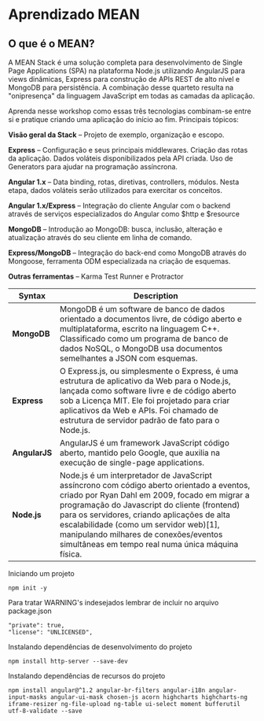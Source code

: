 # Aprendizado MEAN

## O que é o MEAN?

A MEAN Stack é uma solução completa para desenvolvimento de Single Page Applications (SPA) na plataforma Node.js utilizando AngularJS para views dinâmicas, Express para construção de APIs REST de alto nível e MongoDB para persistência. A combinação desse quarteto resulta na "onipresença" da linguagem JavaScript em todas as camadas da aplicação.

Aprenda nesse workshop como essas três tecnologias combinam-se entre si e pratique criando uma aplicação do início ao fim. Principais tópicos:​

**Visão geral da Stack** – Projeto de exemplo, organização e escopo.

**Express** – Configuração e seus principais middlewares. Criação das rotas da aplicação. Dados voláteis disponibilizados pela API criada. Uso de Generators para ajudar na programação assíncrona.

**Angular 1.x** – Data binding, rotas, diretivas, controllers, módulos. Nesta etapa, dados voláteis serão utilizados para exercitar os conceitos.

**Angular 1.x/Express** – Integração do cliente Angular com o backend através de serviços especializados do Angular como $http e $resource

**MongoDB** – Introdução ao MongoDB: busca, inclusão, alteração e atualização através do seu cliente em linha de comando.

**Express/MongoDB** – Integração do back-end como MongoDB através do Mongoose, ferramenta ODM especializada na criação de esquemas.

**Outras ferramentas** – Karma Test Runner e Protractor​


| Syntax      | Description |
| ----------- | ----------- |
| **MongoDB**       | MongoDB é um software de banco de dados orientado a documentos livre, de código aberto e multiplataforma, escrito na linguagem C++. Classificado como um programa de banco de dados NoSQL, o MongoDB usa documentos semelhantes a JSON com esquemas.       |
| **Express**       | O Express.js, ou simplesmente o Express, é uma estrutura de aplicativo da Web para o Node.js, lançada como software livre e de código aberto sob a Licença MIT. Ele foi projetado para criar aplicativos da Web e APIs. Foi chamado de estrutura de servidor padrão de fato para o Node.js.        |
| **AngularJS**     | AngularJS é um framework JavaScript código aberto, mantido pelo Google, que auxilia na execução de single-page applications.        |
| **Node.js**       | Node.js é um interpretador de JavaScript assíncrono com código aberto orientado a eventos, criado por Ryan Dahl em 2009, focado em migrar a programação do Javascript do cliente (frontend) para os servidores, criando aplicações de alta escalabilidade (como um servidor web)[1], manipulando milhares de conexões/eventos simultâneas em tempo real numa única máquina física.        |


Iniciando um projeto

```
npm init -y
```

Para tratar WARNING's indesejados lembrar de incluir no arquivo package.json

```
"private": true,
"license": "UNLICENSED",
```

Instalando dependências de desenvolvimento do projeto

```
npm install http-server --save-dev
```

Instalando dependências de recursos do projeto
```
npm install angular@^1.2 angular-br-filters angular-i18n angular-input-masks angular-ui-mask chosen-js acorn highcharts highcharts-ng iframe-resizer ng-file-upload ng-table ui-select moment bufferutil utf-8-validate --save
```